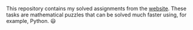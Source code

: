 This repository contains my solved assignments from the [website](https://projecteuler.net/about). These tasks are mathematical puzzles that can be solved much faster using, for example, Python. 😃
